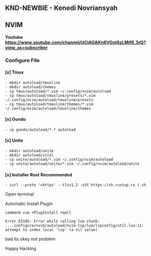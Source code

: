 ## KND-NEWBIE - Kenedi Novriansyah

## NVIM

#### Youtube https://www.youtube.com/channel/UCiAGAKn6VGst6zLMif9_3rQ?view_as=subscriber

### Configure File

#### [x] Tmux

```
- mkdir autoload/tmuxline
- mkdir autoload/themes
- cp tmux/autoload/*.vim ~/.config/nvim/autoload
- cp tmux/autoload/tmuxline/presets/*.vim ~/.config/nvim/autoload/tmuxline/presets
- cp tmux/autoload/tmuxline/themes/*.vim ~/.config/nvim/autoload/tmuxline/themes

```

#### [x] Gundo

```
- cp gundo/autoload/*.* autoload
```

#### [x] Unite

```
- mkdir autoload/unite
- mkdir autoload/vital
- cp unite/autoload/*.vim ~/.config/nvim/autoload
- cp unite/autoload/unite/*.vim ~/.config/nvim/autoload/unite
```

#### [x] Installer Rust Recommended

```
- curl --proto '=https' --tlsv1.2 -sSf https://sh.rustup.rs | sh
```

Open terminal

Automatic Install Plugin

```
command vim +PlugInstall +qall
```

```
Error E5105: Error while calling lua chunk: ....configure/nvim/autoload/nvim-lsp/lua/lspconfig/util.lua:11: attempt to index local 'lsp' (a nil value)
```

bad its okey not problem

Happy Hacking
